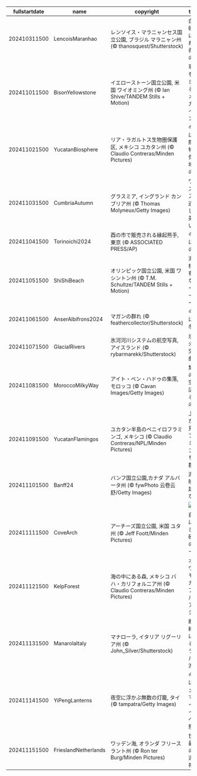 |fullstartdate|name|copyright|title|image|
|--|--|--|--|--|
202410311500|LencoisMaranhao|レンソイス・マラニャンセス国立公園, ブラジル マラニャン州 (© thanosquest/Shutterstock)|白い砂丘に現れる奇跡の湖|![](/ja-JP/2024/11/202410311500LencoisMaranhao.jpg)|
202411011500|BisonYellowstone|イエローストーン国立公園, 米国 ワイオミング州 (© Ian Shive/TANDEM Stills + Motion)|草原を歩き回るアメリカバイソン|![](/ja-JP/2024/11/202411011500BisonYellowstone.jpg)|
202411021500|YucatanBiosphere|リア・ラガルトス生物圏保護区, メキシコ ユカタン州 (© Claudio Contreras/Minden Pictures)|今日は国際生物圏保存地域の日|![](/ja-JP/2024/11/202411021500YucatanBiosphere.jpg)|
202411031500|CumbriaAutumn|グラスミア, イングランド カンブリア州 (© Thomas Molyneux/Getty Images)|ワーズワスが過ごした美しい村|![](/ja-JP/2024/11/202411031500CumbriaAutumn.jpg)|
202411041500|Torinoichi2024|酉の市で販売される縁起熊手, 東京 (© ASSOCIATED PRESS/AP)|今日は一の酉|![](/ja-JP/2024/11/202411041500Torinoichi2024.jpg)|
202411051500|ShiShiBeach|オリンピック国立公園, 米国 ワシントン州 (© T.M. Schultze/TANDEM Stills + Motion)|海食柱で有名なシーシービーチ|![](/ja-JP/2024/11/202411051500ShiShiBeach.jpg)|
202411061500|AnserAlbifrons2024|マガンの群れ (© feathercollector/Shutterstock)|今日は立冬|![](/ja-JP/2024/11/202411061500AnserAlbifrons2024.jpg)|
202411071500|GlacialRivers|氷河河川システムの航空写真, アイスランド (© rybarmarekk/Shutterstock)|氷と火の交響曲|![](/ja-JP/2024/11/202411071500GlacialRivers.jpg)|
202411081500|MoroccoMilkyWay|アイト・ベン・ハドゥの集落, モロッコ (© Cavan Images/Getty Images)|集落の上空に広がる天の川|![](/ja-JP/2024/11/202411081500MoroccoMilkyWay.jpg)|
202411091500|YucatanFlamingos|ユカタン半島のベニイロフラミンゴ, メキシコ  (© Claudio Contreras/NPL/Minden Pictures)|上空から見たフラミンゴたちの群舞|![](/ja-JP/2024/11/202411091500YucatanFlamingos.jpg)|
202411101500|Banff24|バンフ国立公園,カナダ アルバータ州 (© fywPhoto 云卷云舒/Getty Images)|湖に映る雄大な山|![](/ja-JP/2024/11/202411101500Banff24.jpg)|
||||![](/ja-JP/2024/11/.jpg)|
202411111500|CoveArch|アーチーズ国立公園, 米国 ユタ州 (© Jeff Foott/Minden Pictures)|自然にできた砂岩のアーチ|![](/ja-JP/2024/11/202411111500CoveArch.jpg)|
202411121500|KelpForest|海の中にある森, メキシコ バハ・カリフォルニア州  (© Claudio Contreras/Minden Pictures)|オオウキモとカリフォルニアアシカ|![](/ja-JP/2024/11/202411121500KelpForest.jpg)|
202411131500|ManarolaItaly|マナローラ,  イタリア リグーリア州 (© John_Silver/Shutterstock)|断崖絶壁にあるカラフルな漁村|![](/ja-JP/2024/11/202411131500ManarolaItaly.jpg)|
202411141500|YiPengLanterns|夜空に浮かぶ無数の灯籠, タイ (© tampatra/Getty Images)|今日はチェンマイ・イーペン祭り|![](/ja-JP/2024/11/202411141500YiPengLanterns.jpg)|
202411151500|FrieslandNetherlands|ワッデン海, オランダ フリースラント州 (© Ron ter Burg/Minden Pictures)|世界最大の干潟地帯|![](/ja-JP/2024/11/202411151500FrieslandNetherlands.jpg)|
